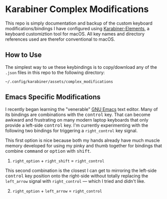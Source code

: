 # Karabiner Complex Modifications

This repo is simply documentation and backup of the custom keyboard modifications/bindings I have configured using [Karabiner-Elements](https://karabiner-elements.pqrs.org/), a keyboard customiztion tool for macOS. All key names and directory references used are therefor conventional to macOS.

## How to Use

The simplest way to ue these keybindings is to copy/download any of the `.json` files in this repo to the following directory:

`~/.config/karabiner/assets/complex_modifications`

## Emacs Specific Modifications

I recently began learning the "venerable" [GNU Emacs](https://www.gnu.org/software/emacs/) text editor. Many of its bindings are combinations with the <kbd>control</kbd> key. That can become awkward and frustrating on many modern laptop keyboards that only provide a left-side <kbd>control</kbd> key. I'm currently experimenting with the following two bindings for triggering a `right_control` key signal.

This first option is nice because both my hands already have much muscle memory developed for using my pinky and thumb together for bindings that combine <kbd>command</kbd> or <kbd>option</kbd> with <kbd>shift</kbd>.

1. `right_option` + `right_shift` = `right_control`

This second combination is the closest I can get to mirroring the left-side <kbd>control</kbd> key position onto the right-side without totally replacing the `left_arrow` signal with `right_control` — which I tried and didn't like.

2. `right_option` + `left_arrow` = `right_control`
